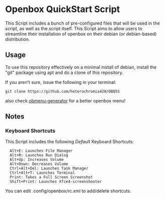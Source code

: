 # Openbox QuickStart Script

This Script includes a bunch of pre-configured files that will be used in the script, as well as the script itself.
This Script aims to allow users to streamline their installation of openbox on their debian (or debian-based) distribution.

## Usage
To use this repository effectively on a minimal install of debian, install the "git" package using apt and do a clone of this repository.

If you aren't sure, issue the following in your terminal:
```cli
git clone https://github.com/heterochromia420/OBQSS
```

also check [obmenu-generator](https://github.com/trizen/obmenu-generator) for a better openbox menu!

## Notes

### Keyboard Shortcuts
This Script includes the following *Default* Keyboard Shortcuts:

```cli
  Alt+E: Launches File Manager
  Alt+R: Launches Run Dialog
  Alt+Up: Increases Volume
  Alt+Down: Decreases Volume
  Ctrl+Alt+Del: Launches Task Manager
  Ctrl+Alt+T: Launches Terminal
  Print: Takes a Full Screen Screenshot
  Shift+Print: Launches Xfce4-screenshooter
```

You can edit .config/openbox/rc.xml to add/delete shortcuts.
